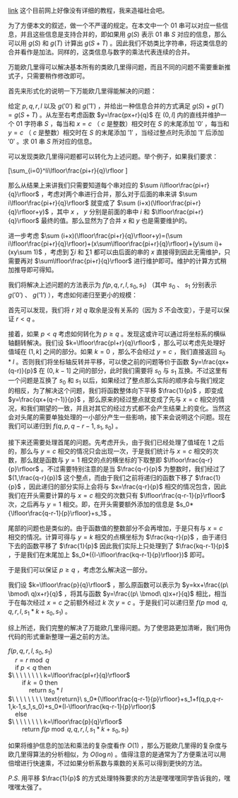 [link](https://www.cnblogs.com/Mr-Spade/p/10370259.html)
这个目前网上好像没有详细的教程，我来造福社会吧。

为了方便本文的叙述，做一个不严谨的规定。在本文中一个 $01$ 串可以对应一些信息，并且这些信息是支持合并的，即如果用 $g(S)$ 表示 $01$ 串 $S$ 对应的信息，那么可以用 $g(S)$ 和 $g(T)$ 计算出 $g(S+T)$ 。因此我们不妨类比字符串，将这类信息的合并看作是加法。同样的，这类信息与数字的乘法代表连续的合并。

万能欧几里得可以解决基本所有的类欧几里得问题，而且不同的问题不需要重新推式子，只需要稍作修改即可。

首先来形式化的说明一下万能欧几里得能解决的问题：

给定 $p,q,r,l$ 以及 $g('0')$ 和 $g('1')$ ，并给出一种信息合并的方式满足 $g(S)+g(T)=g(S+T)$ 。从左至右考虑函数 $y=\frac{px+r}{q}$ 在 $(0,l]$ 内的直线并维护一个 $01$ 字符串 $S$ ，每当和 $x=c$ （ $c$ 是整数）相交时在 $S$ 的末尾添加 $'0'$ ，每当和 $y=c$ （ $c$ 是整数）相交时在 $S$ 的末尾添加 $'1'$ ，当经过整点时先添加 $'1'$ 后添加 $'0'$ 。求 $01$ 串 $S$ 所对应的信息。

可以发现类欧几里得问题都可以转化为上述问题。举个例子，如果我们要求：

\[\sum_{i=0}^li\lfloor\frac{pi+r}{q}\rfloor \]

那么从结果上来讲我们只需要知道每个串对应的 $\sum i\lfloor\frac{pi+r}{q}\rfloor$ ，考虑对两个串进行合并，那么对于后面的串来讲 $\sum i\lfloor\frac{pi+r}{q}\rfloor$ 就变成了 $\sum (i+x)(\lfloor\frac{pi+r}{q}\rfloor+y)$ ，其中 $x$ ， $y$ 分别是前面的串中 $i$ 和 $\lfloor\frac{pi+r}{q}\rfloor$ 最终的值。那么显然为了合并 $x$ 和 $y$ 也是需要维护的。

进一步考虑 $\sum (i+x)(\lfloor\frac{pi+r}{q}\rfloor+y)=(\sum i\lfloor\frac{pi+r}{q}\rfloor)+(x\sum\lfloor\frac{pi+r}{q}\rfloor)+(y\sum i)+(xy\sum 1)$ ，考虑到 $\sum i$ 和 $\sum 1$ 都可以由后面的串的 $x$ 直接得到因此无需维护，只需要再对 $\sum\lfloor\frac{pi+r}{q}\rfloor$ 进行维护即可。维护的计算方式稍加推导即可得知。

我们将解决上述问题的方法表示为 $f(p,q,r,l,s_0,s_1)$ （其中 $s_0$ 、 $s_1$ 分别表示 $g('0')$ 、 $g('1')$ ），考虑如何递归至更小的规模：

首先可以发现，我们将 $r$ 对 $q$ 取余是没有关系的（因为 $S$ 不会改变），于是可以保证 $r<q$ 。

接着，如果 $p<q$ 考虑如何转化为 $p\geq q$ 。发现这或许可以通过将坐标系的横纵轴翻转解决。我们设 $k=\lfloor\frac{pl+r}{q}\rfloor$ ，那么可以考虑先处理好值域在 $(1,k]$ 之间的部分。如果 $k=0$ ，那么不会经过 $y=c$ ，我们直接返回 $s_0*l$ 。否则我们将坐标轴反转并平移，可以使之前的问题等价于函数 $y=\frac{qx+(q-r)}{p}$ 在 $(0,k-1]$ 之间的部分，此时我们需要将 $s_0$ 与 $s_1$ 互换。不过这里有一个问题是互换了 $s_0$ 和 $s_1$ 以后，如果经过了整点那么实际的顺序会与我们规定的相反，为了解决这个问题，我们将函数整体向下平移 $\frac{1}{p}$ ，即变成 $y=\frac{qx+(q-r-1)}{p}$ ，那么原来的经过整点就变成了先与 $x=c$ 相交的情况，和我们期望的一致，并且对其它的经过方式都不会产生结果上的变化。当然这会对头尾的需要单独处理的一小部分产生一些影响，接下来会说明这个问题。现在我们可以递归到 $f(q,p,q-r-1,s_1,s_0)$ 。

接下来还需要处理首尾的问题。先考虑开头，由于我们已经处理了值域在 $1$ 之后的，那么与 $y=c$ 相交的情况只会出现一次，于是我们统计与 $x=c$ 相交的次数，那么就是函数与 $y=1$ 相交的点的横坐标的下取整即 $\lfloor\frac{q-r}{p}\rfloor$ 。不过需要特别注意的是当 $\frac{q-r}{p}$ 为整数时，我们经过了 $(1,\frac{q-r}{p})$ 这个整点，而由于我们之前将递归的函数下移了 $\frac{1}{p}$ ，因此递归的部分实际上会将与 $x=\frac{q-r}{p}$ 相交的情况包含，因此我们在开头需要计算的与 $x=c$ 相交的次数只有 $\lfloor\frac{q-r-1}{p}\rfloor$ 次，之后再与 $y=1$ 相交。即，在开头需要额外添加的信息是 $s_0*{\lfloor\frac{q-r-1}{p}\rfloor}+s_1$ 。

尾部的问题也是类似的。由于函数值的整数部分不会再增加，于是只有与 $x=c$ 相交的情况。计算可得与 $y=k$ 相交的点横坐标为 $\frac{kq-r}{p}$ ，由于递归下去的函数平移了 $\frac{1}{p}$ 因此我们实际上只处理到了 $\frac{kq-r-1}{p}$ ，于是我们在末尾加上 $s_0*({l-\lfloor\frac{kq-r-1}{p}\rfloor})$ 即可。

于是我们可以保证 $p\geq q$ ，考虑怎么解决这一部分。

我们设 $k=\lfloor\frac{p}{q}\rfloor$ ，那么原函数可以表示为 $y=kx+\frac{(p\ \bmod\ q)x+r}{q}$ ，将其与函数 $y=\frac{(p\ \bmod\ q)x+r}{q}$ 相比，相当于在每次经过 $x=c$ 之前额外经过 $k$ 次 $y=c$ 。于是我们可以递归至 $f(p\bmod q,q,r,l,s_1*k+s_0,s_1)$ 。

综上所述，我们完整的解决了万能欧几里得问题。为了使思路更加清晰，我们用伪代码的形式重新整理一遍之前的方法。

 $f(p,q,r,l,s_0,s_1)$   
 $\ \ \ \ r=r\bmod q$   
 $\ \ \ \ \text{if}\ p<q\ \text{then}$   
 $\ \ \ \ \ \ \ \ k=\lfloor\frac{pl+r}{q}\rfloor$   
 $\ \ \ \ \ \ \ \ \text{if}\ k=0\ \text{then}$   
 $\ \ \ \ \ \ \ \ \ \ \ \ \text{return}\ s_0*l$   
 $\ \ \ \ \ \ \ \ \text{return}\ s_0*{\lfloor\frac{q-r-1}{p}\rfloor}+s_1+f(q,p,q-r-1,k-1,s_1,s_0)+s_0*(l-\lfloor\frac{kq-r-1}{p}\rfloor)$   
 $\ \ \ \ \text{else}$   
 $\ \ \ \ \ \ \ \ k=\lfloor\frac{p}{q}\rfloor$   
 $\ \ \ \ \ \ \ \ \text{return}\ f(p\bmod q,q,r,l,s_1*k+s_0,s_1)$ 

如果将维护信息的加法和乘法的复杂度看作 $O(1)$ ，那么万能欧几里得的复杂度与欧几里得算法的分析相似，为 $O(\log n)$ 。值得注意的是通常为了方便乘法可以用倍增进行快速乘，不过如果分析系数与乘数的关系可以得到更快的方法。

 $P.S.$ 用平移 $\frac{1}{p}$ 的方式处理特殊要求的方法是嘿嘿嘿同学告诉我的，嘿嘿嘿太强了。